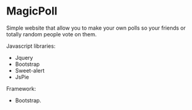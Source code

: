 MagicPoll
=========
Simple website that allow you to make your own polls so your friends or totally random people vote on them.

Javascript libraries: 
  - Jquery
  - Bootstrap
  - Sweet-alert
  - JsPie

Framework:
  - Bootstrap.
